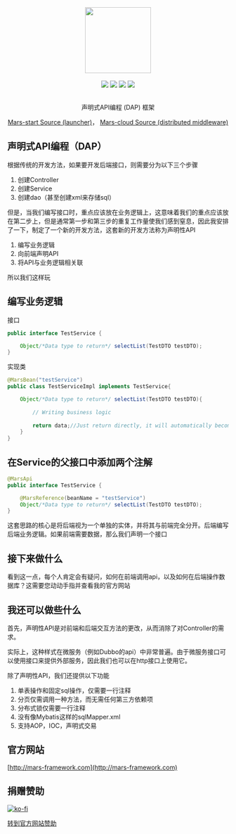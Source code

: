 <div align=center>
<img width="150px;" src="https://github.com/yuyenews/resource/raw/master/mars/logo-small.png?raw=true">
</div>

<br/>

<div align=center>

<img src="https://img.shields.io/badge/licenes-MIT-brightgreen.svg"/>
<img src="https://img.shields.io/badge/jdk-1.8+-brightgreen.svg"/>
<img src="https://img.shields.io/badge/maven-3.5.4+-brightgreen.svg"/>
<img src="https://img.shields.io/badge/release-master-brightgreen.svg"/>

</div>

<br/>

<div align=center>

声明式API编程 (DAP) 框架

</div>

<div align="center">

[Mars-start Source (launcher)](https://github.com/yuyenews/Mars-start)，
[Mars-cloud Source (distributed middleware)](https://github.com/yuyenews/Mars-cloud)

</div>

## 声明式API编程（DAP）

根据传统的开发方法，如果要开发后端接口，则需要分为以下三个步骤

1. 创建Controller
2. 创建Service
3. 创建dao（甚至创建xml来存储sql）

但是，当我们编写接口时，重点应该放在业务逻辑上，这意味着我们的重点应该放在第二步上，但是通常第一步和第三步的重复工作量使我们感到窒息，因此我安排了一下，制定了一个新的开发方法，这套新的开发方法称为声明性API

1. 编写业务逻辑
2. 向前端声明API
3. 将API与业务逻辑相关联

所以我们这样玩

## 编写业务逻辑

接口
```java
public interface TestService {

    Object/*Data type to return*/ selectList(TestDTO testDTO);
}
```
实现类
```java
@MarsBean("testService")
public class TestServiceImpl implements TestService{

    Object/*Data type to return*/ selectList(TestDTO testDTO){
        
        // Writing business logic
		
        return data;//Just return directly, it will automatically become json
    }
}
```
## 在Service的父接口中添加两个注解

```java
@MarsApi
public interface TestService {

    @MarsReference(beanName = "testService")
    Object/*Data type to return*/ selectList(TestDTO testDTO);
}
```

这套思路的核心是将后端视为一个单独的实体，并将其与前端完全分开。后端编写后端业务逻辑。如果前端需要数据，那么我们声明一个接口

## 接下来做什么

看到这一点，每个人肯定会有疑问，如何在前端调用api，以及如何在后端操作数据库？这需要您动动手指并查看我的官方网站

## 我还可以做些什么

首先，声明性API是对前端和后端交互方法的更改，从而消除了对Controller的需求。

实际上，这种样式在微服务（例如Dubbo的api）中非常普遍。由于微服务接口可以使用接口来提供外部服务，因此我们也可以在http接口上使用它。

除了声明性API，我们还提供以下功能

1. 单表操作和固定sql操作，仅需要一行注释
2. 分页仅需调用一种方法，而无需任何第三方依赖项
3. 分布式锁仅需要一行注释
4. 没有像Mybatis这样的sqlMapper.xml
5. 支持AOP，IOC，声明式交易

## 官方网站

[http://mars-framework.com](http://mars-framework.com)

## 捐赠赞助

[![ko-fi](https://www.ko-fi.com/img/githubbutton_sm.svg)](https://ko-fi.com/G2G517AIY)

[转到官方网站赞助](http://mars-framework.com/sponsor.html)